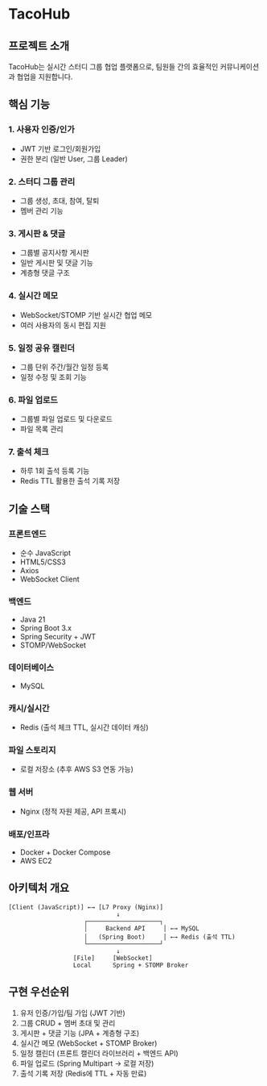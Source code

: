# TacoHub

## 프로젝트 소개
TacoHub는 실시간 스터디 그룹 협업 플랫폼으로, 팀원들 간의 효율적인 커뮤니케이션과 협업을 지원합니다.

## 핵심 기능

### 1. 사용자 인증/인가
- JWT 기반 로그인/회원가입
- 권한 분리 (일반 User, 그룹 Leader)

### 2. 스터디 그룹 관리
- 그룹 생성, 초대, 참여, 탈퇴
- 멤버 관리 기능

### 3. 게시판 & 댓글
- 그룹별 공지사항 게시판
- 일반 게시판 및 댓글 기능
- 계층형 댓글 구조

### 4. 실시간 메모
- WebSocket/STOMP 기반 실시간 협업 메모
- 여러 사용자의 동시 편집 지원

### 5. 일정 공유 캘린더
- 그룹 단위 주간/월간 일정 등록
- 일정 수정 및 조회 기능

### 6. 파일 업로드
- 그룹별 파일 업로드 및 다운로드
- 파일 목록 관리

### 7. 출석 체크
- 하루 1회 출석 등록 기능
- Redis TTL 활용한 출석 기록 저장

## 기술 스택

### 프론트엔드
- 순수 JavaScript
- HTML5/CSS3
- Axios
- WebSocket Client

### 백엔드
- Java 21
- Spring Boot 3.x
- Spring Security + JWT
- STOMP/WebSocket

### 데이터베이스
- MySQL


### 캐시/실시간
- Redis (출석 체크 TTL, 실시간 데이터 캐싱)

### 파일 스토리지
- 로컬 저장소 (추후 AWS S3 연동 가능)

### 웹 서버
- Nginx (정적 자원 제공, API 프록시)

### 배포/인프라
- Docker + Docker Compose
- AWS EC2

## 아키텍처 개요

```
[Client (JavaScript)] ←→ [L7 Proxy (Nginx)]
                              ↓
                     ┌────────────────────┐
                     │     Backend API     │ ←→ MySQL
                     │   (Spring Boot)     │ ←→ Redis (출석 TTL)
                     └────────────────────┘
                              ↓
                  [File]     [WebSocket]  
                  Local      Spring + STOMP Broker
```

## 구현 우선순위

1. 유저 인증/가입/팀 가입 (JWT 기반)
2. 그룹 CRUD + 멤버 초대 및 관리
3. 게시판 + 댓글 기능 (JPA + 계층형 구조)
4. 실시간 메모 (WebSocket + STOMP Broker)
5. 일정 캘린더 (프론트 캘린더 라이브러리 + 백엔드 API)
6. 파일 업로드 (Spring Multipart → 로컬 저장)
7. 출석 기록 저장 (Redis에 TTL + 자동 만료)

